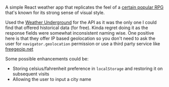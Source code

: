 A simple React weather app that replicates the feel of a [certain popular RPG](https://en.wikipedia.org/wiki/Shin_Megami_Tensei:_Persona_4) that's known for its strong sense of visual style. 

Used the [Weather Underground](https://www.wunderground.com/) for the API as it was the only one I could find that offered historical data (for free).  Kinda regret doing it as the response fields were somewhat inconsistent naming wise. 
One positive here is that they offer IP based geolocation so you don't need to ask the user for `navigator.geolocation` permission or use a third party service like [freegeoip.net](https://freegeoip.net/)

Some possible enhancements could be: 

- Storing celsius/fahrenheit preference in `localStorage` and restoring it on subsequent visits
- Allowing the user to input a city name